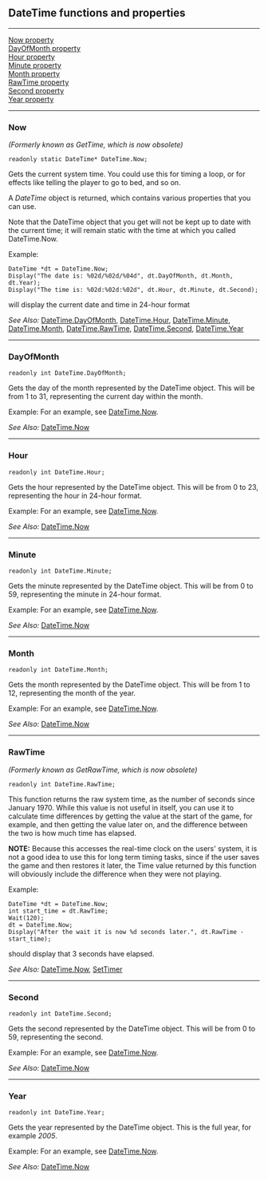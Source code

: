 ## DateTime functions and properties
---------------------------------

[Now property](#now)<br>
[DayOfMonth property](#dayofmonth)<br>
[Hour property](#hour)<br>
[Minute property](#minute)<br>
[Month property](#month)<br>
[RawTime property](#rawtime)<br>
[Second property](#second)<br>
[Year property](#year)

---

### Now

*(Formerly known as GetTime, which is now obsolete)*

    readonly static DateTime* DateTime.Now;

Gets the current system time. You could use this for timing a loop, or
for effects like telling the player to go to bed, and so on.

A *DateTime* object is returned, which contains various properties that
you can use.

Note that the DateTime object that you get will not be kept up to date
with the current time; it will remain static with the time at which you
called DateTime.Now.

Example:

    DateTime *dt = DateTime.Now;
    Display("The date is: %02d/%02d/%04d", dt.DayOfMonth, dt.Month, dt.Year);
    Display("The time is: %02d:%02d:%02d", dt.Hour, dt.Minute, dt.Second);

will display the current date and time in 24-hour format

*See Also:* [DateTime.DayOfMonth](#dayofmonth),
[DateTime.Hour](#hour),
[DateTime.Minute](#minute),
[DateTime.Month](#month),
[DateTime.RawTime](#rawtime),
[DateTime.Second](#second),
[DateTime.Year](#year)

---

### DayOfMonth

    readonly int DateTime.DayOfMonth;

Gets the day of the month represented by the DateTime object. This will
be from 1 to 31, representing the current day within the month.

Example: For an example, see [DateTime.Now](#now).

*See Also:* [DateTime.Now](#now)

---

### Hour

    readonly int DateTime.Hour;

Gets the hour represented by the DateTime object. This will be from 0 to
23, representing the hour in 24-hour format.

Example: For an example, see [DateTime.Now](#now).

*See Also:* [DateTime.Now](#now)

---

### Minute

    readonly int DateTime.Minute;

Gets the minute represented by the DateTime object. This will be from 0
to 59, representing the minute in 24-hour format.

Example: For an example, see [DateTime.Now](#now).

*See Also:* [DateTime.Now](#now)

---

### Month

    readonly int DateTime.Month;

Gets the month represented by the DateTime object. This will be from 1
to 12, representing the month of the year.

Example: For an example, see [DateTime.Now](#now).

*See Also:* [DateTime.Now](#now)

---

### RawTime

*(Formerly known as GetRawTime, which is now obsolete)*

    readonly int DateTime.RawTime;

This function returns the raw system time, as the number of seconds
since January 1970. While this value is not useful in itself, you can
use it to calculate time differences by getting the value at the start
of the game, for example, and then getting the value later on, and the
difference between the two is how much time has elapsed.

**NOTE:** Because this accesses the real-time clock on the users'
system, it is not a good idea to use this for long term timing tasks,
since if the user saves the game and then restores it later, the Time
value returned by this function will obviously include the difference
when they were not playing.

Example:

    DateTime *dt = DateTime.Now;
    int start_time = dt.RawTime;
    Wait(120);
    dt = DateTime.Now;
    Display("After the wait it is now %d seconds later.", dt.RawTime - start_time);

should display that 3 seconds have elapsed.

*See Also:* [DateTime.Now](#now),
[SetTimer](Game#settimer)

---

### Second

    readonly int DateTime.Second;

Gets the second represented by the DateTime object. This will be from 0
to 59, representing the second.

Example: For an example, see [DateTime.Now](#now).

*See Also:* [DateTime.Now](#now)

---

### Year

    readonly int DateTime.Year;

Gets the year represented by the DateTime object. This is the full year,
for example *2005*.

Example: For an example, see [DateTime.Now](#now).

*See Also:* [DateTime.Now](#now)
